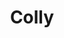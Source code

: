 ---
codehost: https://github.com/gocolly/colly
logohandle: go-colly
sort: colly
title: Colly
website: https://go-colly.org/
---